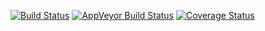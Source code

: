 [![Build Status](https://travis-ci.org/kaneplusplus/adf.svg?branch=master)](https://travis-ci.org/kaneplusplus/adf)
[![AppVeyor Build Status](https://ci.appveyor.com/api/projects/status/github/kaneplusplus/adf?branch=master&svg=true)](https://ci.appveyor.com/project/kaneplusplus/adf)
[![Coverage Status](https://codecov.io/gh/kaneplusplus/adf/branch/master/graph/badge.svg)](https://codecov.io/gh/kaneplusplus/adf)

